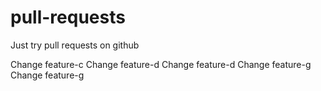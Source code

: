 # pull-requests
Just try pull requests on github

Change feature-c
Change feature-d
Change feature-d
Change feature-g
Change feature-g
